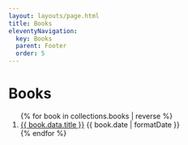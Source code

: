```yaml
---
layout: layouts/page.html
title: Books
eleventyNavigation:
  key: Books
  parent: Footer
  order: 5
---
```


# Books

<ol class="flex gap-4 flex-col">
{% for book in collections.books | reverse %}
  <li class="flex flex-col md:justify-between md:flex-wrap md:flex-row">
    <a href="{{book.url}}">{{ book.data.title }}</a>
    <time dateTime="{{book.date | formatDate }}" >{{ book.date | formatDate }}</time>
  </li>
{% endfor %}
</ol>
